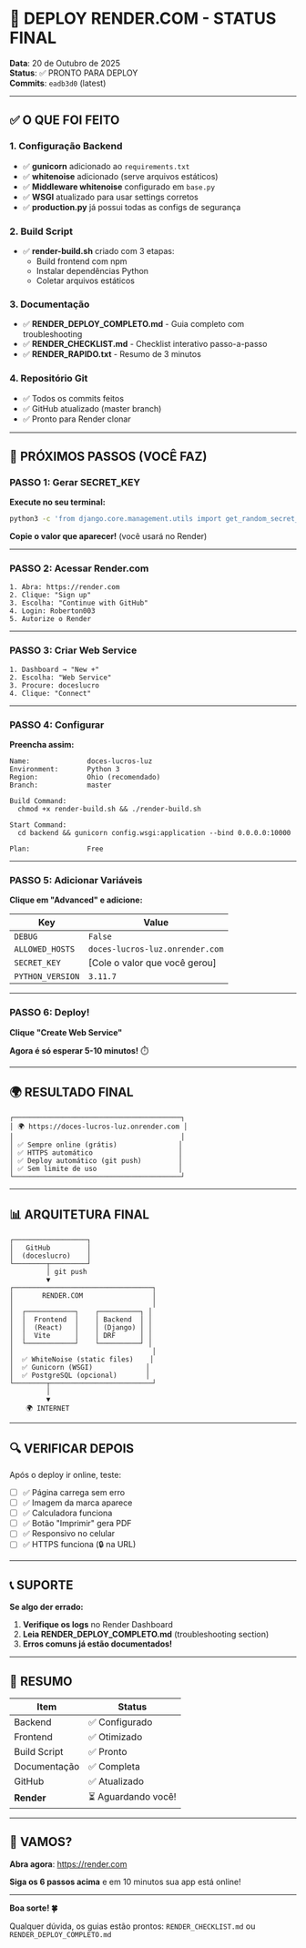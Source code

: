 # 🎯 DEPLOY RENDER.COM - STATUS FINAL

**Data**: 20 de Outubro de 2025  
**Status**: ✅ PRONTO PARA DEPLOY  
**Commits**: `eadb3d0` (latest)  

---

## ✅ O QUE FOI FEITO

### 1. Configuração Backend
- ✅ **gunicorn** adicionado ao `requirements.txt`
- ✅ **whitenoise** adicionado (serve arquivos estáticos)
- ✅ **Middleware whitenoise** configurado em `base.py`
- ✅ **WSGI** atualizado para usar settings corretos
- ✅ **production.py** já possui todas as configs de segurança

### 2. Build Script
- ✅ **render-build.sh** criado com 3 etapas:
  - Build frontend com npm
  - Instalar dependências Python
  - Coletar arquivos estáticos

### 3. Documentação
- ✅ **RENDER_DEPLOY_COMPLETO.md** - Guia completo com troubleshooting
- ✅ **RENDER_CHECKLIST.md** - Checklist interativo passo-a-passo
- ✅ **RENDER_RAPIDO.txt** - Resumo de 3 minutos

### 4. Repositório Git
- ✅ Todos os commits feitos
- ✅ GitHub atualizado (master branch)
- ✅ Pronto para Render clonar

---

## 🚀 PRÓXIMOS PASSOS (VOCÊ FAZ)

### PASSO 1: Gerar SECRET_KEY

**Execute no seu terminal:**
```bash
python3 -c 'from django.core.management.utils import get_random_secret_key; print(get_random_secret_key())'
```

**Copie o valor que aparecer!** (você usará no Render)

---

### PASSO 2: Acessar Render.com

```
1. Abra: https://render.com
2. Clique: "Sign up"
3. Escolha: "Continue with GitHub"
4. Login: Roberton003
5. Autorize o Render
```

---

### PASSO 3: Criar Web Service

```
1. Dashboard → "New +"
2. Escolha: "Web Service"
3. Procure: doceslucro
4. Clique: "Connect"
```

---

### PASSO 4: Configurar

**Preencha assim:**

```
Name:              doces-lucros-luz
Environment:       Python 3
Region:            Ohio (recomendado)
Branch:            master

Build Command:
  chmod +x render-build.sh && ./render-build.sh

Start Command:
  cd backend && gunicorn config.wsgi:application --bind 0.0.0.0:10000

Plan:              Free
```

---

### PASSO 5: Adicionar Variáveis

**Clique em "Advanced" e adicione:**

| Key | Value |
|-----|-------|
| `DEBUG` | `False` |
| `ALLOWED_HOSTS` | `doces-lucros-luz.onrender.com` |
| `SECRET_KEY` | [Cole o valor que você gerou] |
| `PYTHON_VERSION` | `3.11.7` |

---

### PASSO 6: Deploy!

**Clique "Create Web Service"**

**Agora é só esperar 5-10 minutos!** ⏱️

---

## 🌍 RESULTADO FINAL

```
┌─────────────────────────────────────────┐
│ 🌍 https://doces-lucros-luz.onrender.com │
│                                         │
│ ✅ Sempre online (grátis)               │
│ ✅ HTTPS automático                     │
│ ✅ Deploy automático (git push)         │
│ ✅ Sem limite de uso                    │
└─────────────────────────────────────────┘
```

---

## 📊 ARQUITETURA FINAL

```
┌──────────────────┐
│   GitHub         │
│  (doceslucro)    │
└────────┬─────────┘
         │ git push
         ▼
┌──────────────────────────────────┐
│       RENDER.COM                 │
│                                  │
│  ┌────────────┐    ┌──────────┐ │
│  │  Frontend  │    │ Backend  │ │
│  │  (React)   │    │ (Django) │ │
│  │  Vite      │    │ DRF      │ │
│  └────────────┘    └──────────┘ │
│                                  │
│  ✅ WhiteNoise (static files)    │
│  ✅ Gunicorn (WSGI)             │
│  ✅ PostgreSQL (opcional)       │
└────────┬─────────────────────────┘
         │
         ▼
    🌍 INTERNET
```

---

## 🔍 VERIFICAR DEPOIS

Após o deploy ir online, teste:

- [ ] ✅ Página carrega sem erro
- [ ] ✅ Imagem da marca aparece
- [ ] ✅ Calculadora funciona
- [ ] ✅ Botão "Imprimir" gera PDF
- [ ] ✅ Responsivo no celular
- [ ] ✅ HTTPS funciona (🔒 na URL)

---

## 📞 SUPORTE

**Se algo der errado:**

1. **Verifique os logs** no Render Dashboard
2. **Leia RENDER_DEPLOY_COMPLETO.md** (troubleshooting section)
3. **Erros comuns já estão documentados!**

---

## 🎉 RESUMO

| Item | Status |
|------|--------|
| Backend | ✅ Configurado |
| Frontend | ✅ Otimizado |
| Build Script | ✅ Pronto |
| Documentação | ✅ Completa |
| GitHub | ✅ Atualizado |
| **Render** | ⏳ Aguardando você! |

---

## 🚀 VAMOS?

**Abra agora**: https://render.com

**Siga os 6 passos acima** e em 10 minutos sua app está online!

---

**Boa sorte! 🍀**

Qualquer dúvida, os guias estão prontos: `RENDER_CHECKLIST.md` ou `RENDER_DEPLOY_COMPLETO.md`
